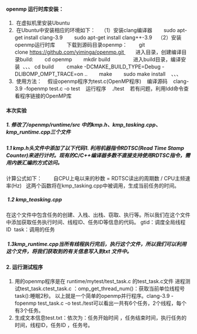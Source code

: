 #### openmp 运行时库安装：
1.  在虚拟机里安装Ubuntu
2.  在Ubuntu中安装相应的环境如下：    
（1）安装clang编译器        
sudo apt-get install clang-3.9        
sudo apt-get install clang++-3.9    
（2）安装openmp运行时库       
下载到源码目录openmp：       
git clone https://github.com/yiminga/openmp.git        
进入目录，创建编译目录build:        
cd openmp        
mkdir build                
进入build目录，编译安装 
、、、
cd build        
cmake -DCMAKE_BUILD_TYPE=Debug -DLIBOMP_OMPT_TRACE=on ..       
make        
sudo make install   
、、、
3.  使用方法：    
假设openmp程序为test.c(OpenMP程序)    
编译源码    
clang-3.9 -fopenmp test.c -o test    
运行程序    ./test    
若有问题，利用ldd命令查看程序链接的OpenMP库
#### 本次实验
##### 1. 修改了/openmp/runtime/src 中的kmp.h、kmp_tasking.cpp、kmp_runtime.cpp三个文件
##### 1.1 kmp.h头文件中添加了以下代码1. 利用机器指令RDTSC(Read Time Stamp Counter)来进行计时。现有的C/C++编译器多数不直接支持使用RDTSC指令，需用内嵌汇编的方式访问。
计算公式如下：       
     自CPU上电以来的秒数 = RDTSC读出的周期数 / CPU主频速率(Hz)  
     这两个函数将在kmp_tasking.cpp中被调用，生成当前任务的时间。
#####  1.2 kmp_teasking.cpp 
在这个文件中包含任务的创建、入栈、出栈、窃取、执行等。所以我们在这个文件中添加获取任务执行时间、线程ID、任务ID等信息的代码。
gtid：调度全局线程ID  task：调用的任务
#####  1.3kmp_runtime.cpp当所有线程执行完后，执行这个文件，所以我们可以利用这个文件，将我们获取到的有关信息写入到txt 文件中。
#### 2. 运行测试程序
1. 用的openmp程序是在 runtime/mytest/test_task.c 的test_task.c文件 进程测试test_task.ctest_task.c ：omp_get_thread_num()：获取当前单位线程号task():睡眠2秒。
以上就是一个简单的openmp并行程序。clang-3.9 -fopenmp test_task.c -o test./test可以看出一共有6个任务，2个线程，每个有3个任务。
2. 生成文本信息test.txt：依次为：任务开始时间 ，任务结束时间，执行任务的时间，线程ID，任务ID ，任务号。
